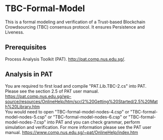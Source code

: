 # TBC-Formal-Model
This is a formal modeling and verification of a Trust-based Blockchain Crowdsourcing (TBC) consensus protocol.
It ensures Persistence and Liveness.
## Prerequisites
Process Analysis Toolkit (PAT). http://pat.comp.nus.edu.sg/.
## Analysis in PAT
You are required to first load and compile "PAT.Lib.TBC-2.cs" into PAT. Please see the section 2.5 of PAT user manual. 
https://pat.comp.nus.edu.sg/wp-source/resources/OnlineHelp/htm/scr/2%20Getting%20Started/2.5%20Math%20Library.htm  
You would need to open "TBC-formal-model-nodes-4.csp" or "TBC-formal-model-nodes-5.csp" or "TBC-formal-model-nodes-6.csp" or "TBC-formal-model-nodes-7.csp" into PAT and you can check grammar, perform simulation and verification.
For more information please see the PAT user manual. https://www.comp.nus.edu.sg/~pat/OnlineHelp/index.htm
